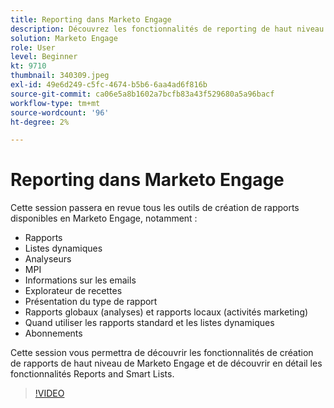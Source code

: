 ```yaml
---
title: Reporting dans Marketo Engage
description: Découvrez les fonctionnalités de reporting de haut niveau de Marketo Engage et apprenez-en davantage sur les rapports et les listes dynamiques.
solution: Marketo Engage
role: User
level: Beginner
kt: 9710
thumbnail: 340309.jpeg
exl-id: 49e6d249-c5fc-4674-b5b6-6aa4ad6f816b
source-git-commit: ca06e5a8b1602a7bcfb83a43f529680a5a96bacf
workflow-type: tm+mt
source-wordcount: '96'
ht-degree: 2%

---
```


# Reporting dans Marketo Engage

Cette session passera en revue tous les outils de création de rapports disponibles en Marketo Engage, notamment :

* Rapports
* Listes dynamiques
* Analyseurs
* MPI
* Informations sur les emails
* Explorateur de recettes
* Présentation du type de rapport
* Rapports globaux (analyses) et rapports locaux (activités marketing)
* Quand utiliser les rapports standard et les listes dynamiques
* Abonnements

Cette session vous permettra de découvrir les fonctionnalités de création de rapports de haut niveau de Marketo Engage et de découvrir en détail les fonctionnalités Reports and Smart Lists.

>[!VIDEO](https://video.tv.adobe.com/v/340309/?quality=12&learn=on)
